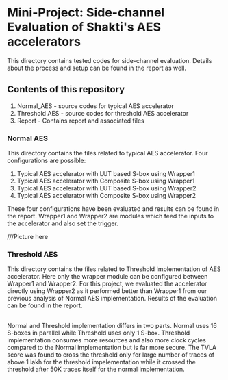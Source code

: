 # Mini-Project: Side-channel Evaluation of Shakti's AES accelerators

This directory contains tested codes for side-channel evaluation. Details about the process and setup can be found in the report as well.

## Contents of this repository
1. Normal_AES - source codes for typical AES accelerator
2. Threshold AES - source codes for threshold AES accelerator
3. Report - Contains report and associated files

### Normal AES
This directory contains the files related to typical AES accelerator. Four configurations are possible:
1. Typical AES accelerator with LUT based S-box using Wrapper1
2. Typical AES accelerator with Composite S-box using Wrapper1
3. Typical AES accelerator with LUT based S-box using Wrapper2
4. Typical AES accelerator with Composite S-box using Wrapper2

These four configurations have been evaluated and results can be found in the report. Wrapper1 and Wrapper2 are modules which feed the inputs to the accelerator and also set the trigger. 

///Picture here

### Threshold AES
This directory contains the files related to Threshold Implementation of AES accelerator. Here only the wrapper module can be configured between Wrapper1 and Wrapper2. For this project, we evaluated the accelerator directly using Wrapper2 as it performed better than Wrapper1 from our previous analysis of Normal AES implementation. Results of the evaluation can be found in the report.

##
Normal and Threshold implementation differs in two parts. Normal uses 16 S-boxes in parallel while Threshold uses only 1 S-box. Threshold implementation consumes more resources and also more clock cycles compared to the Normal implementation but is far more secure. The TVLA score was found to cross the threshold only for large number of traces of above 1 lakh for the threshold impelementation while it crossed the threshold after 50K traces itself for the normal implementation. 